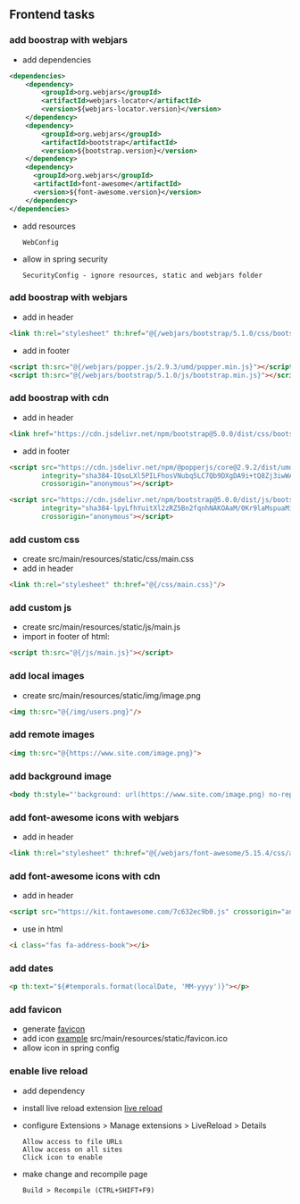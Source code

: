 ## Frontend tasks

### add boostrap with webjars
- add dependencies
```xml
<dependencies>
    <dependency>
        <groupId>org.webjars</groupId>
        <artifactId>webjars-locator</artifactId>
        <version>${webjars-locator.version}</version>
    </dependency>
    <dependency>
        <groupId>org.webjars</groupId>
        <artifactId>bootstrap</artifactId>
        <version>${bootstrap.version}</version>
    </dependency>
    <dependency>
      <groupId>org.webjars</groupId>
      <artifactId>font-awesome</artifactId>
      <version>${font-awesome.version}</version>
    </dependency>
</dependencies>
```

- add resources

      WebConfig

- allow in spring security

      SecurityConfig - ignore resources, static and webjars folder

### add boostrap with webjars
- add in header
```html
<link th:rel="stylesheet" th:href="@{/webjars/bootstrap/5.1.0/css/bootstrap.min.css}"/>
```

- add in footer
```html
<script th:src="@{/webjars/popper.js/2.9.3/umd/popper.min.js}"></script>
<script th:src="@{/webjars/bootstrap/5.1.0/js/bootstrap.min.js}"></script>
```

### add boostrap with cdn
- add in header
```html
<link href="https://cdn.jsdelivr.net/npm/bootstrap@5.0.0/dist/css/bootstrap.min.css" rel="stylesheet" integrity="sha384-wEmeIV1mKuiNpC+IOBjI7aAzPcEZeedi5yW5f2yOq55WWLwNGmvvx4Um1vskeMj0" crossorigin="anonymous">
```

- add in footer
```html
<script src="https://cdn.jsdelivr.net/npm/@popperjs/core@2.9.2/dist/umd/popper.min.js"
        integrity="sha384-IQsoLXl5PILFhosVNubq5LC7Qb9DXgDA9i+tQ8Zj3iwWAwPtgFTxbJ8NT4GN1R8p"
        crossorigin="anonymous"></script>

<script src="https://cdn.jsdelivr.net/npm/bootstrap@5.0.0/dist/js/bootstrap.min.js"
        integrity="sha384-lpyLfhYuitXl2zRZ5Bn2fqnhNAKOAaM/0Kr9laMspuaMiZfGmfwRNFh8HlMy49eQ"
        crossorigin="anonymous"></script>
```

### add custom css
- create src/main/resources/static/css/main.css
- add in header
```html
<link th:rel="stylesheet" th:href="@{/css/main.css}"/>
```

### add custom js
- create src/main/resources/static/js/main.js
- import in footer of html:
```html
<script th:src="@{/js/main.js}"></script>
```

### add local images
- create src/main/resources/static/img/image.png
```html
<img th:src="@{/img/users.png}"/>
```

### add remote images
```html
<img th:src="@{https://www.site.com/image.png}">
```

### add background image
```html
<body th:style="'background: url(https://www.site.com/image.png) no-repeat center center fixed;'">
```

### add font-awesome icons with webjars
- add in header
```html
<link th:rel="stylesheet" th:href="@{/webjars/font-awesome/5.15.4/css/all.min.css}"/>
```

### add font-awesome icons with cdn
- add in header
```html
<script src="https://kit.fontawesome.com/7c632ec9b0.js" crossorigin="anonymous"></script>
```

- use in html
```html
<i class="fas fa-address-book"></i>
```

### add dates
```html
<p th:text="${#temporals.format(localDate, 'MM-yyyy')}"></p>
```

### add favicon
- generate [favicon](https://favicon.io/favicon-generator/)
- add icon [example](https://www.baeldung.com/spring-boot-favicon)
  src/main/resources/static/favicon.ico
- allow icon in spring config

### enable live reload
- add dependency
- install live reload extension
  [live reload](https://chrome.google.com/webstore/detail/livereload/jnihajbhpnppcggbcgedagnkighmdlei?hl=en)
- configure Extensions > Manage extensions > LiveReload > Details

      Allow access to file URLs
      Allow access on all sites
      Click icon to enable

- make change and recompile page

      Build > Recompile (CTRL+SHIFT+F9)
